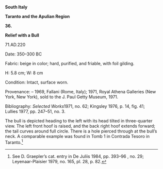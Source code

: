 **South Italy**

**Taranto and the Apulian Region**

**36.**

**Relief with a Bull**

71.AD.220

<span class="smcaps">Date: 350–300</span> BC

<span class="smcaps">Fabric</span>: beige in color;
hard, purified, and friable, with foil gilding.

H: 5.8 cm; W: 8 cm

<span class="smcaps">Condition:</span> Intact, surface
worn.

<span class="smcaps">Provenance</span>: – 1969,
Fallani (Rome, Italy); 1971, Royal Athena Galleries (New York, New
York), sold to the J. Paul Getty Museum, 1971.

<span class="smcaps">Bibliography: *Selected
Works*</span>1971, no. 62; <span
class="smcaps">Kingsley</span> 1976, p. 14, fig. 41;
<span class="smcaps">Lullies</span> 1977, pp. 247–51,
no. 3.

The bull is depicted heading to the left with its head tilted in
three-quarter view. The left front hoof is raised, and the back right
hoof extends forward; the tail curves around full circle. There is a
hole pierced through at the bull’s neck. A comparable example was found
in Tomb 1 in Contrada Tesoro in Taranto.[^1]

[^1]: See D. Graepler’s cat. entry in <span
    class="smcaps">De Juliis</span> 1984, pp. 393–96 ,
    no. 29; <span
    class="smcaps">Leyenaar-Plaisier</span> 1979, no.
    165, pl. 28, p. 82.
